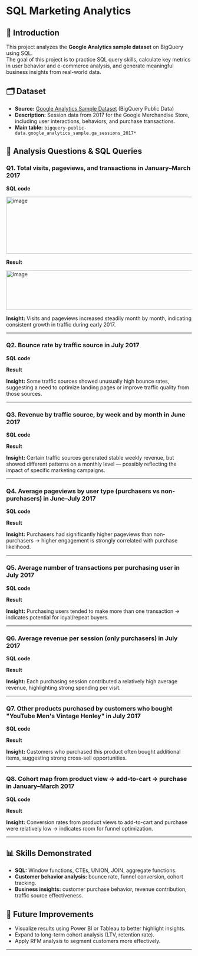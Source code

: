 # SQL Marketing Analytics

## 📌 Introduction
This project analyzes the **Google Analytics sample dataset** on BigQuery using SQL.  
The goal of this project is to practice SQL query skills, calculate key metrics in user behavior and e-commerce analysis, and generate meaningful business insights from real-world data.  

## 🗂 Dataset
- **Source:** [Google Analytics Sample Dataset](https://console.cloud.google.com/marketplace/product/google/ga360-data) (BigQuery Public Data)  
- **Description:** Session data from 2017 for the Google Merchandise Store, including user interactions, behaviors, and purchase transactions.  
- **Main table:** `bigquery-public-data.google_analytics_sample.ga_sessions_2017*`

## 🎯 Analysis Questions & SQL Queries

### Q1. Total visits, pageviews, and transactions in **January–March 2017**
**SQL code**

<img width="546" height="154" alt="image" src="https://github.com/user-attachments/assets/ea025418-b8dc-4786-ae4f-42fae078b635" />

**Result**

<img width="635" height="107" alt="image" src="https://github.com/user-attachments/assets/e977de1d-5210-49a5-bb86-19c929dc06ab" />

**Insight:** Visits and pageviews increased steadily month by month, indicating consistent growth in traffic during early 2017.

---

### Q2. **Bounce rate** by traffic source in **July 2017**
**SQL code**

**Result**

**Insight:** Some traffic sources showed unusually high bounce rates, suggesting a need to optimize landing pages or improve traffic quality from those sources.

---

### Q3. Revenue by traffic source, by **week** and by **month** in June 2017
**SQL code**

**Result**

**Insight:** Certain traffic sources generated stable weekly revenue, but showed different patterns on a monthly level — possibly reflecting the impact of specific marketing campaigns.

---

### Q4. Average pageviews by user type (**purchasers vs non-purchasers**) in June–July 2017
**SQL code**

**Result**

**Insight:** Purchasers had significantly higher pageviews than non-purchasers → higher engagement is strongly correlated with purchase likelihood.

---

### Q5. Average number of transactions per purchasing user in **July 2017**
**SQL code**

**Result**

**Insight:** Purchasing users tended to make more than one transaction → indicates potential for loyal/repeat buyers.

---

### Q6. Average revenue per session (only purchasers) in **July 2017**
**SQL code**

**Result**

**Insight:** Each purchasing session contributed a relatively high average revenue, highlighting strong spending per visit.

---

### Q7. Other products purchased by customers who bought **"YouTube Men's Vintage Henley"** in **July 2017**
**SQL code**

**Result**

**Insight:** Customers who purchased this product often bought additional items, suggesting strong cross-sell opportunities.

---

### Q8. **Cohort map** from product view → add-to-cart → purchase in January–March 2017
**SQL code**

**Result**

**Insight:** Conversion rates from product views to add-to-cart and purchase were relatively low → indicates room for funnel optimization.

---

## 📊 Skills Demonstrated
- **SQL:** Window functions, CTEs, UNION, JOIN, aggregate functions.  
- **Customer behavior analysis:** bounce rate, funnel conversion, cohort tracking.  
- **Business insights:** customer purchase behavior, revenue contribution, traffic source effectiveness.  

## 🚀 Future Improvements
- Visualize results using Power BI or Tableau to better highlight insights.  
- Expand to long-term cohort analysis (LTV, retention rate).  
- Apply RFM analysis to segment customers more effectively.  

---

